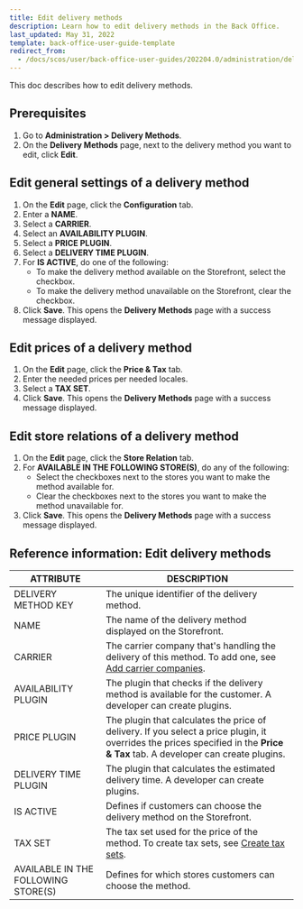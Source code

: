 ```yaml
---
title: Edit delivery methods
description: Learn how to edit delivery methods in the Back Office.
last_updated: May 31, 2022
template: back-office-user-guide-template
redirect_from:
  - /docs/scos/user/back-office-user-guides/202204.0/administration/delivery-methods/edit-delivery-methods.html
---
```


This doc describes how to edit delivery methods.

## Prerequisites

1. Go to **Administration&nbsp;<span aria-label="and then">></span> Delivery Methods**.
2. On the **Delivery Methods** page, next to the delivery method you want to edit, click **Edit**.

## Edit general settings of a delivery method

1. On the **Edit** page, click the **Configuration** tab.
2. Enter a **NAME**.
3. Select a **CARRIER**.
4. Select an **AVAILABILITY PLUGIN**.
5. Select a **PRICE PLUGIN**.
6. Select a **DELIVERY TIME PLUGIN**.
7. For **IS ACTIVE**, do one of the following:
    * To make the delivery method available on the Storefront, select the checkbox.
    * To make the delivery method unavailable on the Storefront, clear the checkbox.
8. Click **Save**.
    This opens the **Delivery Methods** page with a success message displayed.

## Edit prices of a delivery method

1. On the **Edit** page, click the **Price & Tax** tab.
2. Enter the needed prices per needed locales.
3. Select a **TAX SET**.
4. Click **Save**.
    This opens the **Delivery Methods** page with a success message displayed.


## Edit store relations of a delivery method

1. On the **Edit** page, click the **Store Relation** tab.
2. For **AVAILABLE IN THE FOLLOWING STORE(S)**, do any of the following:
    * Select the checkboxes next to the stores you want to make the method available for.
    * Clear the checkboxes next to the stores you want to make the method unavailable for.
3. Click **Save**.
    This opens the **Delivery Methods** page with a success message displayed.

## Reference information: Edit delivery methods


| ATTRIBUTE | DESCRIPTION |
| --- | --- |
| DELIVERY METHOD KEY | The unique identifier of the delivery method. |
| NAME | The name of the delivery method displayed on the Storefront. |
| CARRIER | The carrier company that's handling the delivery of this method. To add one, see [Add carrier companies](/docs/pbc/all/carrier-management/{{page.version}}/base-shop/manage-in-the-back-office/add-carrier-companies.html). |
| AVAILABILITY PLUGIN | The plugin that checks if the delivery method is available for the customer. A developer can create plugins. |
|  PRICE PLUGIN | The plugin that calculates the price of delivery. If you select a price  plugin, it overrides the prices specified in the **Price & Tax** tab. A developer can create plugins. |
| DELIVERY TIME PLUGIN | The plugin that calculates the estimated delivery time. A developer can create plugins. |
| IS ACTIVE | Defines if customers can choose the delivery method on the Storefront. |
| TAX SET | The tax set used for the price of the method. To create tax sets, see [Create tax sets](/docs/pbc/all/tax-management/{{site.version}}/base-shop/manage-in-the-back-office/create-tax-sets.html).
| AVAILABLE IN THE FOLLOWING STORE(S) | Defines for which stores customers can choose the method. |
